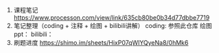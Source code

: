 1. 课程笔记
   https://www.processon.com/view/link/635cb80be0b34d77dbbe7719
2. 笔记整理（coding + 注释 + 绘图 + bilibili讲解）
    coding: 参照此仓库
    绘图ppt：
    bilibili：
3. 刷题进度
   https://shimo.im/sheets/HixP07qWlYQyeNa8/0hMk6